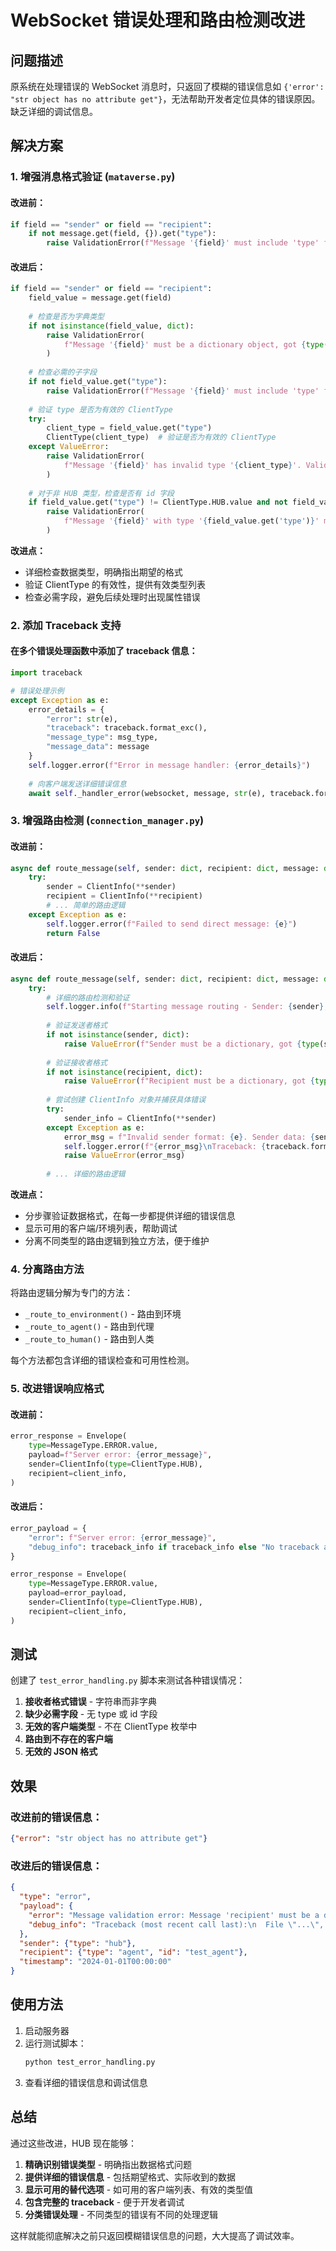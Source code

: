 # WebSocket 错误处理和路由检测改进

## 问题描述
原系统在处理错误的 WebSocket 消息时，只返回了模糊的错误信息如 `{'error': "str object has no attribute get"}`，无法帮助开发者定位具体的错误原因。缺乏详细的调试信息。

## 解决方案

### 1. 增强消息格式验证 (`mataverse.py`)

#### 改进前：
```python
if field == "sender" or field == "recipient":
    if not message.get(field, {}).get("type"):
        raise ValidationError(f"Message '{field}' must include 'type' field")
```

#### 改进后：
```python
if field == "sender" or field == "recipient":
    field_value = message.get(field)
    
    # 检查是否为字典类型
    if not isinstance(field_value, dict):
        raise ValidationError(
            f"Message '{field}' must be a dictionary object, got {type(field_value).__name__}: {field_value}"
        )
    
    # 检查必需的子字段
    if not field_value.get("type"):
        raise ValidationError(f"Message '{field}' must include 'type' field")
    
    # 验证 type 是否为有效的 ClientType
    try:
        client_type = field_value.get("type")
        ClientType(client_type)  # 验证是否为有效的 ClientType
    except ValueError:
        raise ValidationError(
            f"Message '{field}' has invalid type '{client_type}'. Valid types: {[t.value for t in ClientType]}"
        )
    
    # 对于非 HUB 类型，检查是否有 id 字段
    if field_value.get("type") != ClientType.HUB.value and not field_value.get("id"):
        raise ValidationError(
            f"Message '{field}' with type '{field_value.get('type')}' must include 'id' field"
        )
```

**改进点：**
- 详细检查数据类型，明确指出期望的格式
- 验证 ClientType 的有效性，提供有效类型列表
- 检查必需字段，避免后续处理时出现属性错误

### 2. 添加 Traceback 支持

#### 在多个错误处理函数中添加了 traceback 信息：

```python
import traceback

# 错误处理示例
except Exception as e:
    error_details = {
        "error": str(e),
        "traceback": traceback.format_exc(),
        "message_type": msg_type,
        "message_data": message
    }
    self.logger.error(f"Error in message handler: {error_details}")
    
    # 向客户端发送详细错误信息
    await self._handler_error(websocket, message, str(e), traceback.format_exc())
```

### 3. 增强路由检测 (`connection_manager.py`)

#### 改进前：
```python
async def route_message(self, sender: dict, recipient: dict, message: dict) -> bool:
    try:
        sender = ClientInfo(**sender)
        recipient = ClientInfo(**recipient)
        # ... 简单的路由逻辑
    except Exception as e:
        self.logger.error(f"Failed to send direct message: {e}")
        return False
```

#### 改进后：
```python
async def route_message(self, sender: dict, recipient: dict, message: dict) -> bool:
    try:
        # 详细的路由检测和验证
        self.logger.info(f"Starting message routing - Sender: {sender}, Recipient: {recipient}")
        
        # 验证发送者格式
        if not isinstance(sender, dict):
            raise ValueError(f"Sender must be a dictionary, got {type(sender).__name__}: {sender}")
        
        # 验证接收者格式  
        if not isinstance(recipient, dict):
            raise ValueError(f"Recipient must be a dictionary, got {type(recipient).__name__}: {recipient}")
        
        # 尝试创建 ClientInfo 对象并捕获具体错误
        try:
            sender_info = ClientInfo(**sender)
        except Exception as e:
            error_msg = f"Invalid sender format: {e}. Sender data: {sender}"
            self.logger.error(f"{error_msg}\nTraceback: {traceback.format_exc()}")
            raise ValueError(error_msg)
        
        # ... 详细的路由逻辑
```

**改进点：**
- 分步骤验证数据格式，在每一步都提供详细的错误信息
- 显示可用的客户端/环境列表，帮助调试
- 分离不同类型的路由逻辑到独立方法，便于维护

### 4. 分离路由方法

将路由逻辑分解为专门的方法：
- `_route_to_environment()` - 路由到环境
- `_route_to_agent()` - 路由到代理
- `_route_to_human()` - 路由到人类

每个方法都包含详细的错误检查和可用性检测。

### 5. 改进错误响应格式

#### 改进前：
```python
error_response = Envelope(
    type=MessageType.ERROR.value,
    payload=f"Server error: {error_message}",
    sender=ClientInfo(type=ClientType.HUB),
    recipient=client_info,
)
```

#### 改进后：
```python
error_payload = {
    "error": f"Server error: {error_message}",
    "debug_info": traceback_info if traceback_info else "No traceback available"
}

error_response = Envelope(
    type=MessageType.ERROR.value,
    payload=error_payload,
    sender=ClientInfo(type=ClientType.HUB),
    recipient=client_info,
)
```

## 测试

创建了 `test_error_handling.py` 脚本来测试各种错误情况：

1. **接收者格式错误** - 字符串而非字典
2. **缺少必需字段** - 无 type 或 id 字段
3. **无效的客户端类型** - 不在 ClientType 枚举中
4. **路由到不存在的客户端**
5. **无效的 JSON 格式**

## 效果

### 改进前的错误信息：
```json
{"error": "str object has no attribute get"}
```

### 改进后的错误信息：
```json
{
  "type": "error",
  "payload": {
    "error": "Message validation error: Message 'recipient' must be a dictionary object, got str: invalid_recipient",
    "debug_info": "Traceback (most recent call last):\n  File \"...\", line ..., in handle\n    ...\nValueError: Message 'recipient' must be a dictionary object, got str: invalid_recipient"
  },
  "sender": {"type": "hub"},
  "recipient": {"type": "agent", "id": "test_agent"},
  "timestamp": "2024-01-01T00:00:00"
}
```

## 使用方法

1. 启动服务器
2. 运行测试脚本：
   ```bash
   python test_error_handling.py
   ```
3. 查看详细的错误信息和调试信息

## 总结

通过这些改进，HUB 现在能够：

1. **精确识别错误类型** - 明确指出数据格式问题
2. **提供详细的错误信息** - 包括期望格式、实际收到的数据
3. **显示可用的替代选项** - 如可用的客户端列表、有效的类型值
4. **包含完整的 traceback** - 便于开发者调试
5. **分类错误处理** - 不同类型的错误有不同的处理逻辑

这样就能彻底解决之前只返回模糊错误信息的问题，大大提高了调试效率。